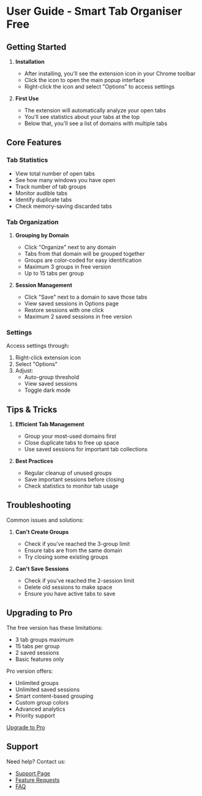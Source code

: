 # User Guide - Smart Tab Organiser Free

## Getting Started

1. **Installation**

   - After installing, you'll see the extension icon in your Chrome toolbar
   - Click the icon to open the main popup interface
   - Right-click the icon and select "Options" to access settings

2. **First Use**
   - The extension will automatically analyze your open tabs
   - You'll see statistics about your tabs at the top
   - Below that, you'll see a list of domains with multiple tabs

## Core Features

### Tab Statistics

- View total number of open tabs
- See how many windows you have open
- Track number of tab groups
- Monitor audible tabs
- Identify duplicate tabs
- Check memory-saving discarded tabs

### Tab Organization

1. **Grouping by Domain**

   - Click "Organize" next to any domain
   - Tabs from that domain will be grouped together
   - Groups are color-coded for easy identification
   - Maximum 3 groups in free version
   - Up to 15 tabs per group

2. **Session Management**
   - Click "Save" next to a domain to save those tabs
   - View saved sessions in Options page
   - Restore sessions with one click
   - Maximum 2 saved sessions in free version

### Settings

Access settings through:

1. Right-click extension icon
2. Select "Options"
3. Adjust:
   - Auto-group threshold
   - View saved sessions
   - Toggle dark mode

## Tips & Tricks

1. **Efficient Tab Management**

   - Group your most-used domains first
   - Close duplicate tabs to free up space
   - Use saved sessions for important tab collections

2. **Best Practices**
   - Regular cleanup of unused groups
   - Save important sessions before closing
   - Check statistics to monitor tab usage

## Troubleshooting

Common issues and solutions:

1. **Can't Create Groups**

   - Check if you've reached the 3-group limit
   - Ensure tabs are from the same domain
   - Try closing some existing groups

2. **Can't Save Sessions**
   - Check if you've reached the 2-session limit
   - Delete old sessions to make space
   - Ensure you have active tabs to save

## Upgrading to Pro

The free version has these limitations:

- 3 tab groups maximum
- 15 tabs per group
- 2 saved sessions
- Basic features only

Pro version offers:

- Unlimited groups
- Unlimited saved sessions
- Smart content-based grouping
- Custom group colors
- Advanced analytics
- Priority support

[Upgrade to Pro](https://colourchemist.co.in/Smart-Tab-Manager-Chrome-Extension/pricing.php)

## Support

Need help? Contact us:

- [Support Page](https://colourchemist.co.in/Smart-Tab-Manager-Chrome-Extension/contact.php)
- [Feature Requests](https://colourchemist.co.in/Smart-Tab-Manager-Chrome-Extension/feature-request.php)
- [FAQ](https://colourchemist.co.in/Smart-Tab-Manager-Chrome-Extension/faq.php)
